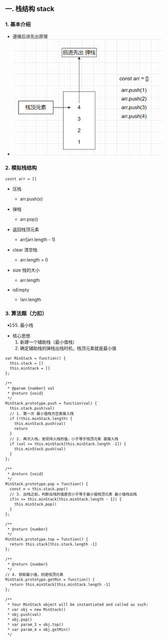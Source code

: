 ## 一. 栈结构 stack

### 1. 基本介绍

- 遵循后进先出原理
- ![1669441950875](image/1.数据结构与算法/1669441950875.png)

### 2. 模拟栈结构

```
cosnt arr = []
```

- 压栈

  - arr.push(x)

- 弹栈

  - arr.pop()

- 返回栈顶元素

  - arr[arr.length - 1]

- clear 清空栈

  - arr.length = 0

- size 栈的大小

  - arr.length

- isEmpty

  - !arr.length

### 3. 算法题（力扣）

- 155. 最小栈

* 核心思想
  1. 新建一个辅助栈（最小值栈）
  2. 确定辅助栈的弹栈出栈时机，栈顶元素就是最小值

```
var MinStack = function() {
  this.stack = []
  this.minStack = []
};

/**
 * @param {number} val
 * @return {void}
 */
MinStack.prototype.push = function(val) {
  this.stack.push(val)
  // 1. 第一次 最小值栈为空直接入栈
  if (!this.minStack.length) {
    this.minStack.push(val)
    return
  }
  // 2. 再次入栈，发现待入栈的值，小于等于栈顶元素 直接入栈
  if (val <= this.minStack[this.minStack.length -1]) {
    this.minStack.push(val)
  }
};

/**
 * @return {void}
 */
MinStack.prototype.pop = function() {
  const n = this.stack.pop()
  // 3. 出栈之前，判断出栈的值是否小于等于最小值栈顶元素 最小值栈出栈
  if(n <= this.minStack[this.minStack.length - 1]) {
    this.minStack.pop()
  }
};

/**
 * @return {number}
 */
MinStack.prototype.top = function() {
  return this.stack[this.stack.length -1]
};

/**
 * @return {number}
 */
// 4. 获取最小值，则是栈顶元素
MinStack.prototype.getMin = function() {
  return this.minStack[this.minStack.length -1]
};

/**
 * Your MinStack object will be instantiated and called as such:
 * var obj = new MinStack()
 * obj.push(val)
 * obj.pop()
 * var param_3 = obj.top()
 * var param_4 = obj.getMin()
 */
```
